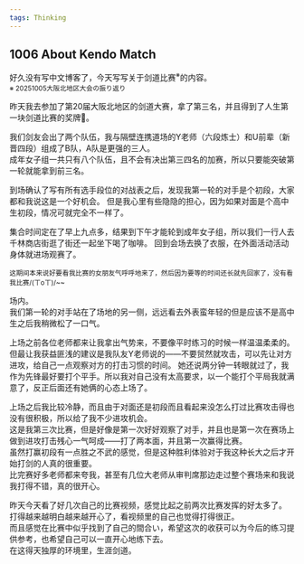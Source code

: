 ```yaml
---
tags: Thinking
---
```


## 1006 About Kendo Match

好久没有写中文博客了，今天写写关于剑道比赛<sup>※</sup>的内容。  
<sup>※ 20251005大阪北地区大会の振り返り</sup> 

昨天我去参加了第20届大阪北地区的剑道大赛，拿了第三名，并且得到了人生第一块剑道比赛的奖牌🥉。

我们剑友会出了两个队伍，我与隔壁连携道场的Y老师（六段炼士）和U前辈（新晋四段）组成了B队，A队是更强的三人。  
成年女子组一共只有八个队伍，且不会有决出第三四名的加赛，所以只要能突破第一轮就能拿到前三名。

到场确认了写有所有选手段位的对战表之后，发现我第一轮的对手是个初段，大家都和我说这是一个好机会。
但是我心里有些隐隐的担心，因为如果对面是个高中生初段，情况可就完全不一样了。

集合时间定在了早上九点多，结果到下午才能轮到成年女子组，所以我们一行人去千林商店街逛了街还一起坐下喝了咖啡。
回到会场去换了衣服，在外面活动活动身体就进场观赛了。  

<sup>这期间本来说好要看我比赛的女朋友气呼呼地来了，然后因为要等的时间还长就先回家了，没有看我比赛/(ㄒoㄒ)/~~</sup>  

场内。  
我们第一轮的对手站在了场地的另一侧，远远看去外表蛮年轻的但是应该不是高中生之后我稍微松了一口气。

上场之前各位老师都来让我拿出气势来，不要像平时练习的时候一样温温柔柔的。  
但最让我获益匪浅的建议是我队友Y老师说的——不要贸然就攻击，可以先让对方进攻，给自己一点观察对方的打击习惯的时间。
她还说两分钟一转眼就过了，我作为先锋最好要打个平手。所以我对自己没有太高要求，以一个能打个平局我就满意了，反正后面还有她俩的心态上场了。

上场之后我比较冷静，而且由于对面还是初段而且看起来没怎么打过比赛攻击得也没有很积极，所以给了我不少进攻机会。    
这是我第三次比赛，但是好像是第一次好好观察了对手，并且也是第一次在赛场上做到进攻打击残心一气呵成——打了两本面，并且第一次赢得比赛。  
虽然打赢初段有一点胜之不武的感觉，但是这种胜利体验对于我这种长大之后才开始打剑的人真的很重要。  
比完赛好多老师都来夸我，甚至有几位大老师从审判席那边走过整个赛场来和我说我打得不错，真的很开心。

昨天今天看了好几次自己的比赛视频，感觉比起之前两次比赛发挥的好太多了。  
打得越来越明白越来越开心了，看视频里的自己也觉得打得很正。  
而且感觉在比赛中似乎找到了自己的間合い，希望这次的收获可以为今后的练习提供参考，也希望自己可以一直开心地练下去。  
在这得天独厚的环境里，生涯剑道。
